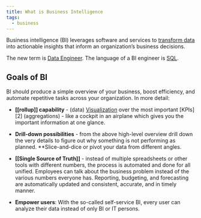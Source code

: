 ```yaml
---
title: What is Business Intelligence
tags:
  - business
---
```

Business intelligence (BI) leverages software and services to [transform data](Data%20Transformation.md) into actionable insights that inform an organization’s business decisions. 

The new term is [Data Engineer](Data%20Engineer.md). The language of a BI engineer is [SQL](term/sql.md).

## Goals of BI
BI should produce a simple overview of your business, boost efficiency, and automate repetitive tasks across your organization. In more detail:


  * **[[rollup]] capability** - (data) [Visualization](term/analytics.md) over the most important [KPIs][2] (aggregations) - like a cockpit in an airplane which gives you the important information at one glance.

  * **Drill-down possibilities** - from the above high-level overview drill down the very details to figure out why something is not performing as planned. **Slice-and-dice or pivot your data from different angles.

  * **[[Single Source of Truth]]** - instead of multiple spreadsheets or other tools with different numbers, the process is automated and done for all unified. Employees can talk about the business problem instead of the various numbers everyone has. Reporting, budgeting, and forecasting are automatically updated and consistent, accurate, and in timely manner.

  * **Empower users**: With the so-called self-service BI, every user can analyze their data instead of only BI or IT persons.



